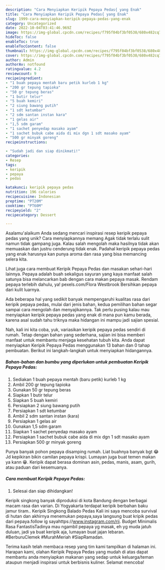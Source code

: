 ```yaml
---
description: "Cara Menyiapkan Keripik Pepaya Pedas{ yang Enak"
title: "Cara Menyiapkan Keripik Pepaya Pedas{ yang Enak"
slug: 1999-cara-menyiapkan-keripik-pepaya-pedas-yang-enak
category: Uncategorized
date: 2022-10-04T03:41:46.969Z
image: https://img-global.cpcdn.com/recipes/f795f04bf3bf0538/680x482cq70/keripik-pepaya-pedas-foto-resep-utama.jpg
hideToc: false
enableToc: true
enableTocContent: false
thumbnail: https://img-global.cpcdn.com/recipes/f795f04bf3bf0538/680x482cq70/keripik-pepaya-pedas-foto-resep-utama.jpg
cover: https://img-global.cpcdn.com/recipes/f795f04bf3bf0538/680x482cq70/keripik-pepaya-pedas-foto-resep-utama.jpg
author: Admin
authorAv: notfound
ratingvalue: 4.2
reviewcount: 9
recipeingredient:
- "1 buah pepaya mentah baru petik kurleb 1 kg"
- "200 gr tepung tapioka"
- "50 gr tepung beras"
- "1 butir telur"
- "5 buah kemiri"
- "2 siung bawang putih"
- "1 sdt ketumbar"
- "2 sdm santan instan kara"
- "1 gelas air"
- "1,5 sdm garam"
- "1 sachet penyedap masako ayam"
- "1 sachet bubuk cabe aida di mix dgn 1 sdt masako ayam"
- "500 gr minyak goreng"
recipeinstructions:

- "Sudah jadi dan siap dinikmati!"
categories:
- Resep
tags:
- keripik
- pepaya
- pedas

katakunci: keripik pepaya pedas 
nutrition: 196 calories
recipecuisine: Indonesian
preptime: "PT20M"
cooktime: "PT60M"
recipeyield: "2"
recipecategory: Dessert

---
```



Asalamu'alaikum Anda sedang mencari inspirasi resep keripik pepaya pedas yang unik? Cara menyiapkannya memang Agak tidak terlalu sulit namun tidak gampang juga. Kalau salah mengolah maka hasilnya tidak akan memuaskan dan justru cenderung tidak enak. Padahal keripik pepaya pedas yang enak harusnya kan punya aroma dan rasa yang bisa memancing selera kita.


Lihat juga cara membuat Keripik Pepaya Pedas dan masakan sehari-hari lainnya. Pepaya adalah buah sekaligus sayuran yang kaya manfaat salah satunya bisa melancarkan bab dengan cara makan pepaya masak. Rendam pepaya terlebih dahulu, ya! pexels.com/Flora Westbrook Bersihkan pepaya dari kulit luarnya.

Ada beberapa hal yang sedikit banyak mempengaruhi kualitas rasa dari keripik pepaya pedas, mulai dari jenis bahan, kedua pemilihan bahan segar sampai cara mengolah dan menyajikannya. Tak perlu pusing kalau mau menyiapkan keripik pepaya pedas yang enak di mana pun kamu berada, karena asal sudah tahu triknya maka hidangan ini mampu jadi sajian spesial.


Nah, kali ini kita coba, yuk, variasikan keripik pepaya pedas sendiri di rumah. Tetap dengan bahan yang sederhana, sajian ini bisa memberi manfaat untuk membantu menjaga kesehatan tubuh kita. Anda dapat menyiapkan Keripik Pepaya Pedas menggunakan 13 bahan dan 0 tahap pembuatan. Berikut ini langkah-langkah untuk menyiapkan hidangannya.

<!--inarticleads1-->

##### Bahan-bahan dan bumbu yang diperlukan untuk pembuatan Keripik Pepaya Pedas:

1. Sediakan 1 buah pepaya mentah (baru petik) kurleb 1 kg
1. Ambil 200 gr tepung tapioka
1. Gunakan 50 gr tepung beras
1. Siapkan 1 butir telur
1. Siapkan 5 buah kemiri
1. Persiapkan 2 siung bawang putih
1. Persiapkan 1 sdt ketumbar
1. Ambil 2 sdm santan instan (kara)
1. Persiapkan 1 gelas air
1. Gunakan 1,5 sdm garam
1. Siapkan 1 sachet penyedap masako ayam
1. Persiapkan 1 sachet bubuk cabe aida di mix dgn 1 sdt masako ayam
1. Persiapkan 500 gr minyak goreng


Punya banyak pohon pepaya disamping rumah. Liat buahnya banyak bgt 😂 Jd kepikiran bikin camilan pepaya krispi. Lumayan juga buat temen makan ya kann 😁. Keripik dapat berasa dominan asin, pedas, manis, asam, gurih, atau paduan dari kesemuanya. 

<!--inarticleads2-->

##### Cara membuat Keripik Pepaya Pedas:


1. Selesai dan siap dihidangkan!

Keripik singkong banyak diproduksi di kota Bandung dengan berbagai macam rasa dan varian. Di Yogyakarta terdapat keripik berbahan baku jamur tiram.. Keripik Singkong Balado Pedas Kali ini saya mencoba survival di hutan dan akhirnya menemukan pepaya,saya langsung buat kripik pedas dari pepaya.follow ig sayahttps://www.instagram.com/rii. Budget Minimalis Rasa FantastisTadinya mau ngambil pepaya yg masak, eh yg muda jatuh duluan, jadi ya buat keripik aja, lumayan buat jajan lebaran. #BerburuClemek #MurahMeriah #SiapRamadan. 

Terima kasih telah membaca resep yang tim kami tampilkan di halaman ini. Harapan kami, olahan Keripik Pepaya Pedas yang mudah di atas dapat membantu anda menyiapkan makanan yang sedap untuk keluarga/teman ataupun menjadi inspirasi untuk berbisnis kuliner. Selamat mencoba!
